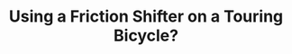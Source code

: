 ---
layout: community
category: community
title: "Using a Friction Shifter on a Touring Bicycle?"
description: " Friction shifters anyone? Been have a lot of shifting issues lately and am thinking about putting bar end friction shifters on my Trek 520 instead of the brake/shift integrated levers. Has anyone he"
isTopLevel: false
isSingleLevel: false
isArticle: false
datePublished: 2022-06-23 08:23:00 +0300
dateModified: 2022-06-23 08:23:00 +0300
published: false
---